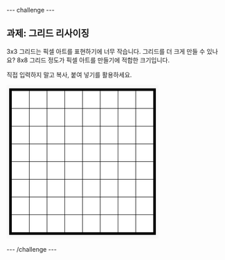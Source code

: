 \--- challenge \---

## 과제: 그리드 리사이징

3x3 그리드는 픽셀 아트를 표현하기에 너무 작습니다. 그리드를 더 크게 만들 수 있나요? 8x8 그리드 정도가 픽셀 아트를 만들기에 적합한 크기입니다.

직접 입력하지 말고 복사, 붙여 넣기를 활용하세요.

![스크린샷](images/pixel-art-grid-8.png)

\--- /challenge \---